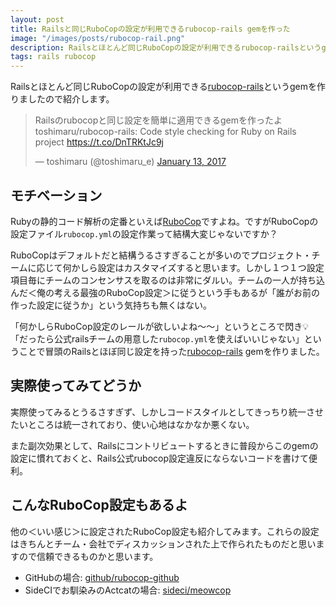 ```yaml
---
layout: post
title: Railsと同じRuboCopの設定が利用できるrubocop-rails gemを作った
image: "/images/posts/rubocop-rail.png"
description: Railsとほとんど同じRuboCopの設定が利用できるrubocop-railsというgemを作りましたので紹介します。 Rubyの静的コード解析の定番といえばRuboCopですよね。ですがRuboCopの設定ファイルrubocop.ymlの設定作業って結構大変じゃないですか？
tags: rails rubocop
---
```


Railsとほとんど同じRuboCopの設定が利用できる[rubocop-rails](https://github.com/toshimaru/rubocop-rails)というgemを作りましたので紹介します。

<blockquote class="twitter-tweet" data-lang="en"><p lang="ja" dir="ltr">Railsのrubocopと同じ設定を簡単に適用できるgemを作ったよ<br>toshimaru/rubocop-rails: Code style checking for Ruby on Rails project <a href="https://t.co/DnTRKtJc9j">https://t.co/DnTRKtJc9j</a></p>&mdash; toshimaru (@toshimaru_e) <a href="https://twitter.com/toshimaru_e/status/819931180304715776?ref_src=twsrc%5Etfw">January 13, 2017</a></blockquote>
<script async src="https://platform.twitter.com/widgets.js" charset="utf-8"></script>

## モチベーション

Rubyの静的コード解析の定番といえば[RuboCop](https://github.com/bbatsov/rubocop)ですよね。ですがRuboCopの設定ファイル`rubocop.yml`の設定作業って結構大変じゃないですか？

RuboCopはデフォルトだと結構うるさすぎることが多いのでプロジェクト・チームに応じて何かしら設定はカスタマイズすると思います。しかし１つ１つ設定項目毎にチームのコンセンサスを取るのは非常にダルい。チームの一人が持ち込んだ＜俺の考える最強のRuboCop設定＞に従うという手もあるが「誰がお前の作った設定に従うか」という気持ちも無くはない。

「何かしらRuboCop設定のレールが欲しいよね〜〜」というところで閃き:bulb:「だったら公式railsチームの用意した`rubocop.yml`を使えばいいじゃない」ということで冒頭のRailsとほぼ同じ設定を持った[rubocop-rails](https://github.com/toshimaru/rubocop-rails) gemを作りました。

## 実際使ってみてどうか

実際使ってみるとうるさすぎず、しかしコードスタイルとしてきっちり統一させたいところは統一されており、使い心地はなかなか悪くない。

また副次効果として、Railsにコントリビュートするときに普段からこのgemの設定に慣れておくと、Rails公式rubocop設定違反にならないコードを書けて便利。

## こんなRuboCop設定もあるよ

他の＜いい感じ＞に設定されたRuboCop設定も紹介してみます。これらの設定はきちんとチーム・会社でディスカッションされた上で作られたものだと思いますので信頼できるものかと思います。

- GitHubの場合: [github/rubocop-github](https://github.com/github/rubocop-github)
- SideCIでお馴染みのActcatの場合: [sideci/meowcop](https://github.com/sideci/meowcop)
